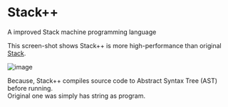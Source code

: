 # Stack++
A improved Stack machine programming language 

This screen-shot shows Stack++ is more high-performance than original [Stack](https://github.com/stack-community/stack-lang).

![image](https://github.com/user-attachments/assets/1b3129fa-278b-4f6a-b4da-b8e93b463f15)

Because, Stack++ compiles source code to Abstract Syntax Tree (AST) before running.<br>
Original one was simply has string as program. 
